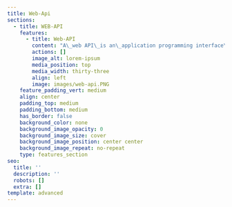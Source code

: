 ```yaml
---
title: Web-Api
sections:
  - title: WEB-API
    features:
      - title: Web-API
        content: "A\_web API\_is an\_application programming interface\_for either a\_web server\_or a\_web browser. It is a\_web development\_concept, usually limited to a\_web application's client-side (including any\_web frameworks\_being used), and thus usually does not include web server or browser implementation details such as\_SAPIs\_or APIs unless publicly accessible by a remote web application.\n\nA **Server-Side** web API is a programmatic interface consisting of one or more publicly exposed endpoints to a defined request-response message system, typically expressed in JSON or XML, which is exposed via the web—most commonly by means of an HTTP-based web server. Mashups are web applications that combine the use of multiple server-side web APIs.Webhooks are server-side web APIs that take input as a Uniform Resource Identifier (URI) that is designed to be used like a remote named pipe or a type of callback such that the server acts as a client to dereference the provided URI and trigger an event on another server which handles this event thus providing a type of peer-to-peer IPC.\n\nA **Client-Side** web API is a programmatic interface to extend functionality within a web browser or other HTTP client. Originally these were most commonly in the form of native plug-in browser extensions however most newer ones target standardized JavaScript bindings.\n\nThe Mozilla Foundation created their WebAPI specification which is designed to help replace native mobile applications with HTML5 applications.\n\nGoogle created their Native Client architecture which is designed to help replace insecure native plug-ins with secure native sandboxed extensions and applications. They have also made this portable by employing a modified LLVM AOT compiler.\n\n## **Web API Contents:**\n\n*   Web API - Get Started\n\n*   What is Web API?\n\n*   Create Web API Project\n\n*   Test Web API\n\n*   Web API Controller\n\n*   Configure Web API\n\n*   Web API Routing\n\n*   Parameter Binding\n\n*   Action Return Type\n\n*   Data Formats\n\n*   Media Type Formats\n\n*   Web API Filters\n\n*   Create Web API for CRUD\n\n*   Implement Get Method\n\n*   Implement Post Method\n\n*   Implement Put Method\n\n*   Implement Delete Method\n\n*   Consume Web API\n\n*   Consume Get Method\n\n*   Consume Post Method\n\n*   Consume Put Method\n\n*   Consume Delete Method\n\n*   HttpClient\n\n*   Depending Injection\n\n*   Web API Hosting\n"
        actions: []
        image_alt: lorem-ipsum
        media_position: top
        media_width: thirty-three
        align: left
        image: images/web-api.PNG
    feature_padding_vert: medium
    align: center
    padding_top: medium
    padding_bottom: medium
    has_border: false
    background_color: none
    background_image_opacity: 0
    background_image_size: cover
    background_image_position: center center
    background_image_repeat: no-repeat
    type: features_section
seo:
  title: ''
  description: ''
  robots: []
  extra: []
template: advanced
---
```

